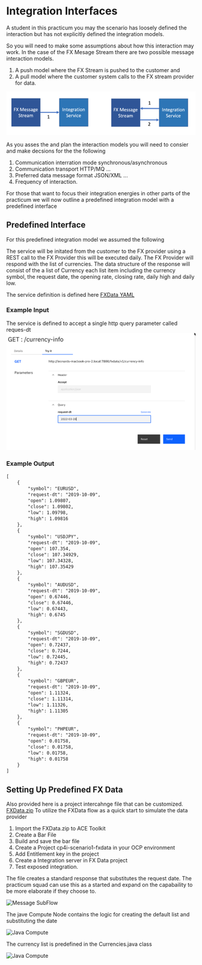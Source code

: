 # Integration Interfaces 
A student in this practicum you may the scenario has loosely defined the interaction but has not explicitly defined the integration models.

So you will need to make some assumptions about how this interaction may work. In the case of the FX Mesage Stream there are two possible message interaction models.

1. A push model where the FX Stream is pushed to the customer and 
2. A pull model where the customer system calls to the FX stream provider for data.

![INTERACTION MODEL](img/02-interaction-models.png)

As you asses the and plan the interaction models you will need to consier and make decsions for the the following
1. Communication interration mode synchronous/asynchronous
2. Communication transport HTTP/MQ ...
3. Preferred data message format JSON/XML ...
4. Frequency of interaction.

For those that want to focus their integration energies in other parts of the practicum we will now outline a predefined integration model with a predefined interface

## Predefined Interface

For this predefined integration model we assumed the following

The service will be initated from the customer to the FX provider using a REST call to the FX Provider this will be executed daily.
The FX Provider will respond with the list of currencies. The data structure of the response will consist of the a list of Currency each list item including the currency symbol, the request date, the opening rate, closing rate, daily high and daily low.

The service definition is defined here
[FXData YAML](/Scenario/fx-assets/FXData-1.0.0.yaml)

### Example Input
The service is defined to accept a single http query parameter called reques-dt
![REQUEST](img/03-request.png)


### Example Output
```
[
    {
        "symbol": "EURUSD",
        "request-dt": "2019-10-09",
        "open": 1.09807,
        "close": 1.09802,
        "low": 1.09798,
        "high": 1.09816
    },
    {
        "symbol": "USDJPY",
        "request-dt": "2019-10-09",
        "open": 107.354,
        "close": 107.34929,
        "low": 107.34328,
        "high": 107.35429
    },
    {
        "symbol": "AUDUSD",
        "request-dt": "2019-10-09",
        "open": 0.67446,
        "close": 0.67446,
        "low": 0.67443,
        "high": 0.6745
    },
    {
        "symbol": "SGDUSD",
        "request-dt": "2019-10-09",
        "open": 0.72437,
        "close": 0.7244,
        "low": 0.72445,
        "high": 0.72437
    },
    {
        "symbol": "GBPEUR",
        "request-dt": "2019-10-09",
        "open": 1.11324,
        "close": 1.11314,
        "low": 1.11326,
        "high": 1.11305
    },
    {
        "symbol": "PHPEUR",
        "request-dt": "2019-10-09",
        "open": 0.01758,
        "close": 0.01758,
        "low": 0.01758,
        "high": 0.01758
    }
]
```
## Setting Up Predefined FX Data
Also provided here is a project intercahnge file that can be customized. 
[FXData.zip](/Scenario/fx-assets/FXData.zip)
To utilize the FXData flow as a quick start to simulate the data provider
1. Import the FXData.zip to ACE Toolkit
2. Create a Bar File
3. Build and save the bar file
4. Create a Project cp4i-scenario1-fxdata in your OCP environment
5. Add Entitlement key in the project
6. Create a Integration server in FX Data project
7. Test exposed integration.


The file creates a standard response that substitutes the request date. The practicum squad can use this as a started and expand on the capabaility to be more elaborate if they choose to.

![Message SubFlow](/Scenario/img/04-simple-flow.png)

The jave Compute Node contains the logic for creating the default list and substituting the date


![Java Compute](/Scenario/img/05-java-compute-node.png)

The currency list is predefined in the Currencies.java class

![Java Compute](/Scenario/img/06-static-currency-list.png)







